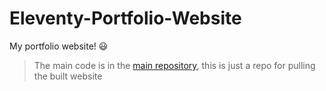 # Eleventy-Portfolio-Website
 My portfolio website! 😃

> The main code is in the [main repository](https://github.com/Seabagel/11ty-Wiki-Portfolio),
> this is just a repo for pulling the built website
